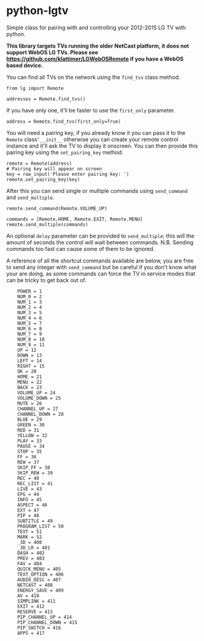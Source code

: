 python-lgtv
===========

Simple class for pairing with and controlling your 2012-2015 LG TV with python. 

**This library targets TVs running the older NetCast platform, it does not support WebOS LG TVs. Please see https://github.com/klattimer/LGWebOSRemote if you have a WebOS based device.**

You can find all TVs on the network using the `find_tvs` class method.

```
from lg import Remote

addresses = Remote.find_tvs()
```
If you have only one, it'll be faster to use the `first_only` parameter.

```
address = Remote.find_tvs(first_only=True)
```

You will need a pairing key, if you already know it you can pass it to the `Remote` class' `__init__` otherwise you can create your remote control instance and it'll ask the TV to display it onscreen. You can then provide this pairing key using the `set_pairing_key` method.

```
remote = Remote(address)
# Pairing key will appear on screen
key = raw_input('Please enter pairing key: ')
remote.set_pairing_key(key)
```

After this you can send single or multiple commands using `send_command` and `send_multiple`.

```
remote.send_command(Remote.VOLUME_UP)

commands = [Remote.HOME, Remote.EXIT, Remote.MENU]
remote.send_multiple(commands)
```

An optional `delay` parameter can be provided to `send_multiple`; this will the amount of seconds the control will wait between commands. N.B. Sending commands too fast can cause some of them to be ignored.

A reference of all the shortcut commands available are below, you are free to send any integer with `send_command` but be careful if you don't know what your are doing, as some commands can force the TV in service modes that can be tricky to get back out of.

```
    POWER = 1
    NUM_0 = 2
    NUM_1 = 3
    NUM_2 = 4
    NUM_3 = 5
    NUM_4 = 6
    NUM_5 = 7
    NUM_6 = 8
    NUM_7 = 9
    NUM_8 = 10
    NUM_9 = 11
    UP = 12
    DOWN = 13
    LEFT = 14
    RIGHT = 15
    OK = 20
    HOME = 21
    MENU = 22
    BACK = 23
    VOLUME_UP = 24
    VOLUME_DOWN = 25
    MUTE = 26
    CHANNEL_UP = 27
    CHANNEL_DOWN = 28
    BLUE = 29
    GREEN = 30
    RED = 31
    YELLOW = 32
    PLAY = 33
    PAUSE = 34
    STOP = 35
    FF = 36
    REW = 37
    SKIP_FF = 38
    SKIP_REW = 39
    REC = 40
    REC_LIST = 41
    LIVE = 43
    EPG = 44
    INFO = 45
    ASPECT = 46
    EXT = 47
    PIP = 48
    SUBTITLE = 49
    PROGRAM_LIST = 50
    TEXT = 51
    MARK = 52
    _3D = 400
    _3D_LR = 401
    DASH = 402
    PREV = 403
    FAV = 404
    QUICK_MENU = 405
    TEXT_OPTION = 406
    AUDIO_DESC = 407
    NETCAST = 408
    ENERGY_SAVE = 409
    AV = 410
    SIMPLINK = 411
    EXIT = 412
    RESERVE = 413
    PIP_CHANNEL_UP = 414
    PIP_CHANNEL_DOWN = 415
    PIP_SWITCH = 416
    APPS = 417
```
